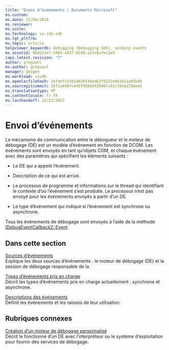 ```yaml
---
title: "Envoi d’événements | Documents Microsoft"
ms.custom: 
ms.date: 11/04/2016
ms.reviewer: 
ms.suite: 
ms.technology: vs-ide-sdk
ms.tgt_pltfrm: 
ms.topic: article
helpviewer_keywords: debugging [Debugging SDK], sending events
ms.assetid: 064231e7-59b5-4437-8240-a23c0a7ec2a9
caps.latest.revision: "7"
author: gregvanl
ms.author: gregvanl
manager: ghogen
ms.workload: vssdk
ms.openlocfilehash: 2bfdefc3202a026516edb3f9221e0626e1a83b4b
ms.sourcegitcommit: 32f1a690fc445f9586d53698fc82c7debd784eeb
ms.translationtype: MT
ms.contentlocale: fr-FR
ms.lasthandoff: 12/22/2017
---
```

# <a name="sending-events"></a>Envoi d’événements
Le mécanisme de communication entre le débogueur et le moteur de débogage (DE) est un modèle d’événement en fonction de DCOM. Les événements sont envoyés en tant qu’objets COM, et chaque événement avec des paramètres qui spécifient les éléments suivants :  
  
-   Le DE qui a appelé l’événement.  
  
-   Description de ce qui est arrivé.  
  
-   Le processus de programme et informations sur le thread qui identifiant le contexte d’où l’événement s’est produite. Le processus n’est pas envoyé pour les événements envoyés à partir d’un DE.  
  
-   Le type d’événement qui indique si l’événement est synchrone ou asynchrone.  
  
 Tous les événements de débogage sont envoyés à l’aide de la méthode [IDebugEventCallback2::Event](../../extensibility/debugger/reference/idebugeventcallback2-event.md).  
  
## <a name="in-this-section"></a>Dans cette section  
 [Sources d’événements](../../extensibility/debugger/event-sources-visual-studio-sdk.md)  
 Explique les deux sources d’événements : le moteur de débogage (DE) et la session de débogage responsable de la.  
  
 [Types d’événements pris en charge](../../extensibility/debugger/supported-event-types.md)  
 Décrit les types d’événements pris en charge actuellement : synchrone et asynchrone.  
  
 [Descriptions des événements](../../extensibility/debugger/event-descriptions.md)  
 Définit les événements et les raisons de leur utilisation.  
  
## <a name="related-sections"></a>Rubriques connexes  
 [Création d’un moteur de débogage personnalisé](../../extensibility/debugger/creating-a-custom-debug-engine.md)  
 Décrit le fonctionne d’un DE avec l’interpréteur ou le système d’exploitation pour fournir des services de débogage.